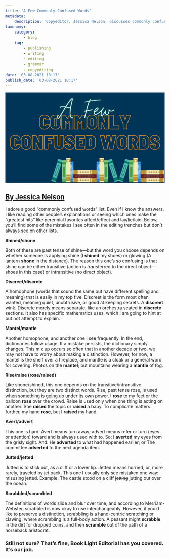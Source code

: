```yaml
---
title: 'A Few Commonly Confused Words'
metadata:
    description: 'Copyeditor, Jessica Nelson, discusses commonly confused words and the correct usage. It can be easy to mix these words up, but this handy guide will help you use the right word.'
taxonomy:
    category:
        - blog
    tag:
        - publishing
        - writing
        - editing
        - grammar
        - copyediting
date: '03-08-2021 18:17'
publish_date: '03-08-2021 18:17'
---
```


!["A Few Commonly Confused Words"](Commonly_Confused_Words.png)

## [By Jessica Nelson](http://booklighteditorial.com/team#jessica)

I adore a good “commonly confused words” list. Even if I know the answers, I like reading other people’s explanations or seeing which ones make the “greatest hits” like perennial favorites affect/effect and lay/lie/laid.  Below, you’ll find some of the mistakes I see often in the editing trenches but don’t always see on other lists. 

**Shined/shone**

Both of these are past tense of shine—but the word you choose depends on whether someone is applying shine (I **shined** my shoes) or glowing (A lantern **shone** in the distance). The reason this one’s so confusing is that shine can be either transitive (action is <i>trans</i>ferred to the direct object—shoes in this case) or intransitive (no direct object). 

**Discreet/discrete**

A homophone (words that sound the same but have different spelling and meaning) that is easily in my top five. Discreet is the form most often wanted, meaning quiet, unobtrusive, or good at keeping secrets. A **discreet** wink. Discrete merely means separate, like an orchestra seated in **discrete** sections. It also has specific mathematics uses, which I am going to hint at but not attempt to explain. 

**Mantel/mantle**

Another homophone, and another one I see frequently. In the end, dictionaries follow usage. If a mistake persists, the dictionary simply changes. This mix up occurs so often that in another decade or two, we may not have to worry about making a distinction. However, for now, a mantel is the shelf over a fireplace, and mantle is a cloak or a general word for covering. Photos on the **mantel**; but mountains wearing a **mantle** of fog. 

**Rise/raise (rose/raised)**

Like shone/shined, this one depends on the transitive/intransitive distinction, but they are two distinct words. Rise, past tense rose, is used when something is going up under its own power. I **rose** to my feet or the balloon **rose** over the crowd. Raise is used only when one thing is acting on another. She **raised** the topic or **raised** a baby. To complicate matters further, my hand **rose**, but I **raised** my hand. 

**Avert/advert**

This one is hard! Avert means turn away; advert means refer or turn (eyes or attention) toward and is always used with to. So: I **averted** my eyes from the grisly sight. And: He **adverted** to what had happened earlier; or The committee **adverted** to the next agenda item.

**Jutted/jetted**

Jutted is to stick out, as a cliff or a lower lip. Jetted means hurried, or, more rarely, traveled by jet pack. This one I usually only see mistaken one way: misusing jetted. Example: The castle stood on a cliff ~~jetting~~ jutting out over the ocean. 

**Scrabbled/scrambled**

The definitions of words slide and blur over time, and according to Merriam-Webster, scrabbled is now okay to use interchangeably. However, if you’d like to preserve a distinction, scrabbling is a hand-centric scratching or clawing, where scrambling is a full-body action. A peasant might **scrabble** in the dirt for dropped coins, and then **scramble** out of the path of a horseback aristocrat. 

### Still not sure? That’s fine, Book Light Editorial has you covered. It’s our job.